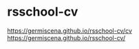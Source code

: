 # rsschool-cv
https://germiscena.github.io/rsschool-cv/cv
https://germiscena.github.io/rsschool-cv/

